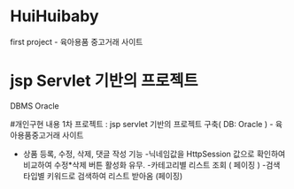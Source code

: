 # HuiHuibaby
first project - 육아용품 중고거래 사이트
# jsp Servlet 기반의 프로젝트 
DBMS  Oracle

#개인구현 내용
1차 프로젝트 : jsp servlet 기반의 프로젝트 구축( DB: Oracle ) - 육아용품중고거래 사이트
- 상품 등록, 수정, 삭제, 댓글 작성 기능
-닉네임값을 HttpSession 값으로 확인하여 비교하여 수정*삭제 버튼 활성화 유무.
-카테고리별 리스트 조회 ( 페이징 )
-검색 타입별 키워드로 검색하여 리스트 받아옴 (페이징)

